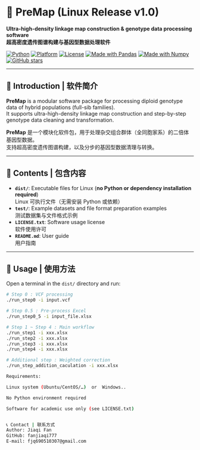# 🍑 PreMap (Linux Release v1.0)

**Ultra-high-density linkage map construction & genotype data processing software**  
**超高密度遗传图谱构建与基因型数据处理软件**

[![Python](https://img.shields.io/badge/python-3.8%2B-blue?logo=python)](https://www.python.org/)
[![Platform](https://img.shields.io/badge/Platform-Linux-green?logo=linux)](https://www.linux.org/)
[![License](https://img.shields.io/badge/License-Custom-yellow)](LICENSE.txt)
[![Made with Pandas](https://img.shields.io/badge/Made%20with-Pandas-150458?logo=pandas)](https://pandas.pydata.org/)
[![Made with Numpy](https://img.shields.io/badge/Made%20with-NumPy-013243?logo=numpy)](https://numpy.org/)
[![GitHub stars](https://img.shields.io/github/stars/fanjiaqi777/PreMap-V1.0-release?style=social)](https://github.com/fanjiaqi777/PreMap-V1.0-release)

---

## 📌 Introduction | 软件简介
**PreMap** is a modular software package for processing diploid genotype data of hybrid populations (full-sib families).  
It supports ultra-high-density linkage map construction and step-by-step genotype data cleaning and transformation.

**PreMap** 是一个模块化软件包，用于处理杂交组合群体（全同胞家系）的二倍体基因型数据。  
支持超高密度遗传图谱构建，以及分步的基因型数据清理与转换。

---

## 📂 Contents | 包含内容
- **`dist/`**: Executable files for Linux (**no Python or dependency installation required**)  
  Linux 可执行文件（无需安装 Python 或依赖）
- **`test/`**: Example datasets and file format preparation examples  
  测试数据集与文件格式示例
- **`LICENSE.txt`**: Software usage license  
  软件使用许可
- **`README.md`**: User guide  
  用户指南

---

## 🚀 Usage | 使用方法
Open a terminal in the `dist/` directory and run:

```bash
# Step 0 : VCF processing
./run_step0 -i input.vcf

# Step 0.5 : Pre-process Excel
./run_step0_5 -i input_file.xlsx

# Step 1 ~ Step 4 : Main workflow
./run_step1 -i xxx.xlsx
./run_step2 -i xxx.xlsx
./run_step3 -i xxx.xlsx
./run_step4 -i xxx.xlsx

# Additional step : Weighted correction
./run_step_addition_caculation -i xxx.xlsx

Requirements:

Linux system (Ubuntu/CentOS/…)  or  Windows..

No Python environment required

Software for academic use only (see LICENSE.txt)


📞 Contact | 联系方式
Author: Jiaqi Fan
GitHub: fanjiaqi777
E-mail: fjq690510307@gmail.com
